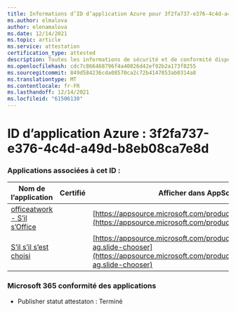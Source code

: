 ```yaml
---
title: Informations d’ID d’application Azure pour 3f2fa737-e376-4c4d-a49d-b8eb08ca7e8d
ms.author: elmalova
author: elenamalova
ms.date: 12/14/2021
ms.topic: article
ms.service: attestation
certification_type: attested
description: Toutes les informations de sécurité et de conformité disponibles pour 3f2fa737-e376-4c4d-a49d-b8eb08ca7e8d.
ms.openlocfilehash: cdc7c866468796f4a40826d42ef92b2a173f8255
ms.sourcegitcommit: 849d584236cda08570ca2c72b4147853ab0314a8
ms.translationtype: MT
ms.contentlocale: fr-FR
ms.lasthandoff: 12/14/2021
ms.locfileid: "61506130"
---
```

# <a name="azure-app-id-3f2fa737-e376-4c4d-a49d-b8eb08ca7e8d"></a>ID d’application Azure : 3f2fa737-e376-4c4d-a49d-b8eb08ca7e8d


### <a name="apps-associated-with-this-id"></a>Applications associées à cet ID :
| **Nom de l’application** | **Certifié** | **Afficher dans AppSource** |
|--------------|---------------|-----------------------|
| [officeatwork - S’il s’Office](https://docs.microsoft.com/microsoft-365-app-certification/forward/WA200002582) |  | [https://appsource.microsoft.com/product/office/WA200002582](https://appsource.microsoft.com/product/office/WA200002582) |
| [S’il s’il s’est choisi](https://docs.microsoft.com/microsoft-365-app-certification/forward/officeatwork-ag.slide-chooser) |  | [https://appsource.microsoft.com/product/office/officeatwork-ag.slide-chooser](https://appsource.microsoft.com/product/office/officeatwork-ag.slide-chooser) |

### <a name="microsoft-365-app-compliance-status"></a>Microsoft 365 conformité des applications
- Publisher statut attestaton : Terminé
